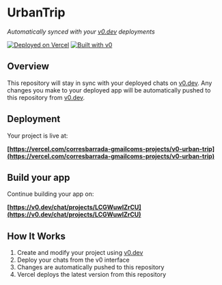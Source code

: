 # UrbanTrip

*Automatically synced with your [v0.dev](https://v0.dev) deployments*

[![Deployed on Vercel](https://img.shields.io/badge/Deployed%20on-Vercel-black?style=for-the-badge&logo=vercel)](https://vercel.com/corresbarrada-gmailcoms-projects/v0-urban-trip)
[![Built with v0](https://img.shields.io/badge/Built%20with-v0.dev-black?style=for-the-badge)](https://v0.dev/chat/projects/LCGWuwlZrCU)

## Overview

This repository will stay in sync with your deployed chats on [v0.dev](https://v0.dev).
Any changes you make to your deployed app will be automatically pushed to this repository from [v0.dev](https://v0.dev).

## Deployment

Your project is live at:

**[https://vercel.com/corresbarrada-gmailcoms-projects/v0-urban-trip](https://vercel.com/corresbarrada-gmailcoms-projects/v0-urban-trip)**

## Build your app

Continue building your app on:

**[https://v0.dev/chat/projects/LCGWuwlZrCU](https://v0.dev/chat/projects/LCGWuwlZrCU)**

## How It Works

1. Create and modify your project using [v0.dev](https://v0.dev)
2. Deploy your chats from the v0 interface
3. Changes are automatically pushed to this repository
4. Vercel deploys the latest version from this repository